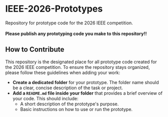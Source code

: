 # IEEE-2026-Prototypes
Repository for prototype code for the 2026 IEEE competition.
<br />
<br />
**Please publish any prototyping code you make to this repository!!** 

## How to Contribute
This repository is the designated place for all prototype code created for the 2026 IEEE competition. To ensure the repository stays organized, please follow these guidelines when adding your work:

* **Create a dedicated folder** for your prototype. The folder name should be a clear, concise description of the task or project.
* **Add a `README.md` file inside your folder** that provides a brief overview of your code. This should include:
    * A short description of the prototype's purpose.
    * Basic instructions on how to use or run the prototype.
